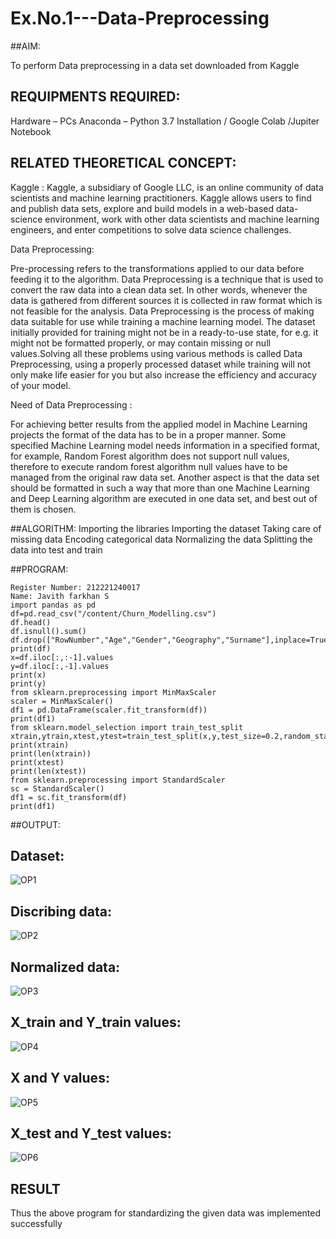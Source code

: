 # Ex.No.1---Data-Preprocessing
##AIM:

To perform Data preprocessing in a data set downloaded from Kaggle

## REQUIPMENTS REQUIRED:
 Hardware – PCs
 Anaconda – Python 3.7 Installation / Google Colab /Jupiter Notebook

## RELATED THEORETICAL CONCEPT:

Kaggle :
Kaggle, a subsidiary of Google LLC, is an online community of data scientists and machine learning practitioners. Kaggle allows users to find and publish data sets, explore and build models in a web-based data-science environment, work with other data scientists and machine learning engineers, and enter competitions to solve data science challenges.

Data Preprocessing:

Pre-processing refers to the transformations applied to our data before feeding it to the algorithm. Data Preprocessing is a technique that is used to convert the raw data into a clean data set. In other words, whenever the data is gathered from different sources it is collected in raw format which is not feasible for the analysis.
Data Preprocessing is the process of making data suitable for use while training a machine learning model. The dataset initially provided for training might not be in a ready-to-use state, for e.g. it might not be formatted properly, or may contain missing or null values.Solving all these problems using various methods is called Data Preprocessing, using a properly processed dataset while training will not only make life easier for you but also increase the efficiency and accuracy of your model.

Need of Data Preprocessing :

For achieving better results from the applied model in Machine Learning projects the format of the data has to be in a proper manner. Some specified Machine Learning model needs information in a specified format, for example, Random Forest algorithm does not support null values, therefore to execute random forest algorithm null values have to be managed from the original raw data set.
Another aspect is that the data set should be formatted in such a way that more than one Machine Learning and Deep Learning algorithm are executed in one data set, and best out of them is chosen.


##ALGORITHM:
Importing the libraries
Importing the dataset
Taking care of missing data
Encoding categorical data
Normalizing the data
Splitting the data into test and train

##PROGRAM:
~~~
Register Number: 212221240017
Name: Javith farkhan S
import pandas as pd
df=pd.read_csv("/content/Churn_Modelling.csv")
df.head()
df.isnull().sum()
df.drop(["RowNumber","Age","Gender","Geography","Surname"],inplace=True,axis=1)
print(df)
x=df.iloc[:,:-1].values
y=df.iloc[:,-1].values
print(x)
print(y)
from sklearn.preprocessing import MinMaxScaler
scaler = MinMaxScaler()
df1 = pd.DataFrame(scaler.fit_transform(df))
print(df1)
from sklearn.model_selection import train_test_split
xtrain,ytrain,xtest,ytest=train_test_split(x,y,test_size=0.2,random_state=2)
print(xtrain)
print(len(xtrain))
print(xtest)
print(len(xtest))
from sklearn.preprocessing import StandardScaler
sc = StandardScaler()
df1 = sc.fit_transform(df)
print(df1)
~~~

##OUTPUT:

## Dataset:

![OP1](https://user-images.githubusercontent.com/95342910/192080344-ea12bdd1-de16-4f92-a8bd-8e4719f2db8d.png)


## Discribing data:

![OP2](https://user-images.githubusercontent.com/95342910/192080363-44fc1b23-5c42-4c94-9bef-0e247067672a.png)

## Normalized data:

![OP3](https://user-images.githubusercontent.com/95342910/192080396-3cbecbe1-0b0b-4d54-a08c-c41fdcd402f8.png)

## X_train and Y_train values: 

![OP4](https://user-images.githubusercontent.com/95342910/192080406-36c27c26-0c0e-4cf9-91fe-cb8990be424a.png)

## X and Y values:

![OP5](https://user-images.githubusercontent.com/95342910/192080422-e20f7e19-4785-4798-98b7-aecb8e7591ee.png)

## X_test and Y_test values:

![OP6](https://user-images.githubusercontent.com/95342910/192080478-7cc7c62b-8b18-441f-820c-d61b632639a3.png)


## RESULT
Thus the above program for standardizing the given data was implemented successfully
